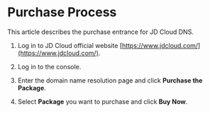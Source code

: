 # Purchase Process

This article describes the purchase entrance for JD Cloud DNS.

1. Log in to JD Cloud official website [https://www.jdcloud.com/](https://www.jdcloud.com/).

2. Log in to the console.

3. Enter the domain name resolution page and click **Purchase the Package**.

4. Select **Package** you want to purchase and click **Buy Now**.